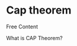 # Cap theorem

<ResourceGroupTitle>Free Content</ResourceGroupTitle>

<BadgeLink badgeText='Watch' href='https://www.youtube.com/watch?v=_RbsFXWRZ10'>What is CAP Theorem?</BadgeLink>
